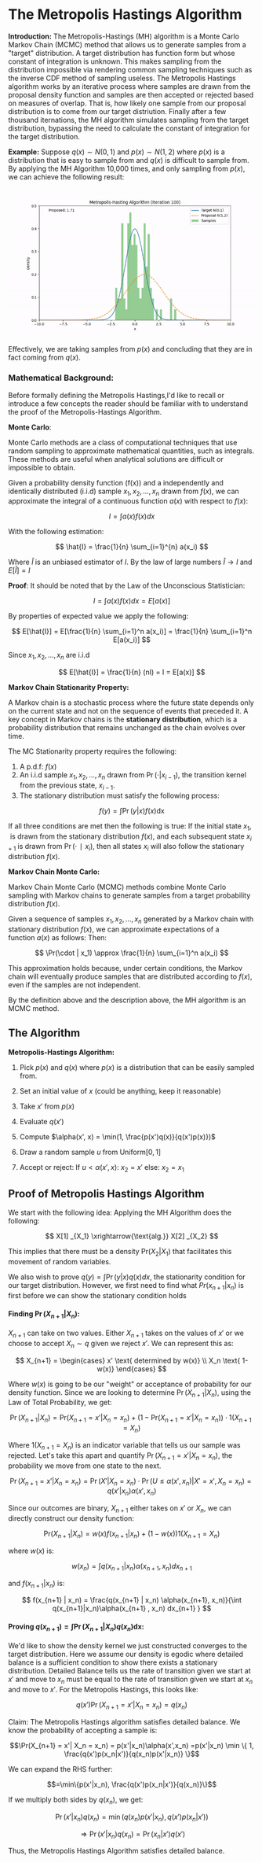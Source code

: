 
# The Metropolis Hastings Algorithm

**Introduction:**
The Metropolis-Hastings (MH) algorithm is a Monte Carlo Markov Chain (MCMC) method that allows us to generate samples from a "target" distribution. A target distribution has function form but whose constant of integration is unknown. This makes sampling from the distribution impossible via rendering common sampling techniques such as the inverse CDF method of sampling useless. The Metropolis Hastings algorithm works by an iterative process where samples are drawn from the proposal density function and samples are then accepted or rejected based on measures of overlap. That is, how likely one sample from our proposal distribution is to come from our target distriution. Finally after a few thousand iternations, the MH algorithm simulates sampling from the target distribution, bypassing the need to calculate the constant of integration for the target distribution. 

**Example:**
Suppose $q(x) \sim N(0,1)$ and $p(x) \sim N(1,2)$ where $p(x)$ is a distribution that is easy to sample from and $q(x)$ is difficult to sample from. By applying the MH Algorithm 10,000 times, and only sampling from $p(x)$, we can achieve the following result:

![Alt Text](Animations/metropolis_hastings-ezgif.com-video-to-gif-converter.gif)

Effectively, we are taking samples from $p(x)$ and concluding that they are in fact coming from $q(x)$.

### Mathematical Background:
Before formally defining the Metropolis Hastings,I'd like to recall or introduce a few concepts the reader should be familiar with to understand the proof of the Metropolis-Hastings Algorithm.


**Monte Carlo**:

Monte Carlo methods are a class of computational techniques that use random sampling to approximate mathematical quantities, such as integrals. These methods are useful when analytical solutions are difficult or impossible to obtain.

Given a probability density function \(f(x)\) and a independently and identically distributed (i.i.d) sample $x_1, x_2, ..., x_n$ drawn from $f(x)$, we can approximate the integral of a continuous function $a(x)$ with respect to $f(x)$:

$$
I = \int a(x)f(x)dx
$$

With the following estimation:

$$
\hat{I} = \frac{1}{n} \sum_{i=1}^{n} a(x_i)
$$


Where $\hat{I}$ is an unbiased estimator of $I$. By the law of large numbers $\hat{I} \rightarrow I$ and $E[\hat{I}] = I$

**Proof**:
It should be noted that by the Law of the Unconscious Statistician:

$$
I = \int a(x)f(x)dx = E[a(x)]
$$

By properties of expected value we apply the following:

$$
E[\hat{I}] = E[\frac{1}{n} \sum_{i=1}^n a(x_i)] = \frac{1}{n} \sum_{i=1}^n E[a(x_i)]
$$

Since $x_1, x_2, ..., x_n$ are i.i.d

$$
E[\hat{I}] = \frac{1}{n} (nI) = I = E[a(x)]
$$

**Markov Chain Stationarity Property:**

A Markov chain is a stochastic process where the future state depends only on the current state and not on the sequence of events that preceded it. A key concept in Markov chains is the **stationary distribution**, which is a probability distribution that remains unchanged as the chain evolves over time.

The MC Stationarity property requires the following:
1. A p.d.f: $f(x)$
2. An i.i.d sample $x_1, x_2, ..., x_n$ drawn from $\Pr(\cdot | x_{i-1})$, the transition kernel from the previous state, $x_{i-1}$.
3. The stationary distribution must satisfy the following process: 

$$
f(y) = \int \Pr(y | x) f(x) \text{dx}
$$

If all three conditions are met then the following is true:
If the initial state $`x_1`$,​ is drawn from the stationary distribution $`f(x)`$, and each subsequent state $`x_{i+1}`$ is drawn from $`\Pr⁡(⋅∣x_i)`$, then all states $`x_i`$ will also follow the stationary distribution $`f(x)`$. 

**Markov Chain Monte Carlo:**

Markov Chain Monte Carlo (MCMC) methods combine Monte Carlo sampling with Markov chains to generate samples from a target probability distribution $`f(x)`$.

Given a sequence of samples $x_1,x_2,…,x_n$​ generated by a Markov chain with stationary distribution $`f(x)`$, we can approximate expectations of a function $`a(x)`$ as follows:
Then:

$$
\Pr(\cdot | x_1) \approx \frac{1}{n} \sum_{i=1}^n a(x_i)
$$

This approximation holds because, under certain conditions, the Markov chain will eventually produce samples that are distributed according to $`f(x)`$, even if the samples are not independent.

By the definition above and the description above, the MH algorithm is an MCMC method.


## The Algorithm
**Metropolis-Hastings Algorithm:**
1. Pick $p(x)$ and $q(x)$ where $p(x)$ is a distribution that can be easily sampled from.
2. Set an initial value of $x$ (could be anything, keep it reasonable)
3. Take $x'$ from $p(x)$
4. Evaluate $q(x')$
5. Compute 
$\alpha(x', x) = \min(1, \frac{p(x')q(x)}{q(x')p(x)})$

6. Draw a random sample $u$ from $\text{Uniform}[0,1]$
7. Accept or reject: 
   If $u < \alpha(x',x)$:
	$x_2 = x'$
	else:
		$x_2 = x_1$

## Proof of Metropolis Hastings Algorithm
We start with the following idea:
Applying the MH Algorithm does the following:

$$
X[1] _{X_1} \xrightarrow{\text{alg.}} X[2] _{X_2}
$$

This implies that there must be a density $\text{Pr}(X_2 | X_1)$ that facilitates this movement of random variables.


We also wish to prove $q(y) = \int \Pr(y | x) q(x) dx$, the stationarity condition for our target distribution.
However, we first need to find what $Pr(x_{n+1} | x_n)$ is first before we can show the stationary condition holds

#### Finding $\Pr(X_{n+1} | X_n)$:
$X_{n+1}$ can take on two values. Either $X_{n+1}$ takes on the values of $x'$ or we choose to accept $X_n \sim q$ given we reject $x'$. 
We can represent this as:

$$
X_{n+1} = \begin{cases}
x' \text{ determined by w(x)} \\
X_n \text{ 1- w(x)}
\end{cases}
$$

Where $w(x)$ is going to be our "weight" or acceptance of probability for our density function.
Since we are looking to determine $\Pr(X_{n+1} | X_n)$, using the Law of Total Probability, we get:

$$
\Pr(X_{n+1} | X_n) = \text{Pr}(X_{n+1} = x' | X_{n} = x_{n} ) + (1- \text{Pr}(X_{n+1} = x' | X_{n} = x_{n} )) \cdot 1(X_{n+1} = X_n)
$$

Where $1(X_{n+1} = X_n)$ is an indicator variable that tells us our sample was rejected. Let's take this apart and quantify $\Pr(X_{n+1} = x' | X_{n} = x_n)$, the probability we move from one state to the next.

$$
\Pr(X_{n+1} = x' | X_{n} = x_n) = \Pr(X' | X_n = x_n) \cdot \Pr(U \leq \alpha(x', x_n) | X' = x', X_n =x_n) =q(x' | x_n) \alpha(x', x_n) 
$$

Since our outcomes are binary, $X_{n+1}$ either takes on $x'$ or $X_n$, we can directly construct our density function:

$$
\text{Pr}(X_{n+1} | X_{n}) = w(x)f(x_{n+1} | x_n) + (1-w(x))1(X_{n+1} = X_n)
$$

where $w(x)$ is:

$$
w(x_n) = \int q(x_{n+1} | x_n) \alpha(x_{n+1}, x_n)dx_{n+1}
$$

and $f(x_{n+1} | x_n)$ is:

$$
f(x_{n+1} | x_n) = \frac{q(x_{n+1} | x_n) \alpha(x_{n+1}, x_n)}{\int q(x_{n+1}|x_n)\alpha(x_{n+1} , x_n) dx_{n+1}
}
$$

#### Proving $q(x_{n+1}) = \int \Pr(X_{n+1} | X_n)q(x_n)\text{dx}$:
We'd like to show the density kernel we just constructed converges to the target distribution. Here we assume our density is egodic where detailed balance is a sufficient condition to show there exists a stationary distribution.
Detailed Balance tells us the rate of transition given we start at $x'$ and move to $x_n$ must be equal to the rate of transition given we start at $x_n$ and move to $x'$. For the Metropolis Hastings, this looks like:

$$q(x')\Pr(X_{n+1} = x'| X_n = x_n) = q(x_n)$$


Claim: The Metropolis Hastings algorithm satisfies detailed balance.
We know the probability of accepting a sample is:

$$\Pr(X_{n+1} = x'| X_n = x_n) = p(x'|x_n)\alpha(x',x_n) =p(x'|x_n) \min \{ 1, \frac{q(x')p(x_n|x')}{q(x_n)p(x'|x_n)} \}$$

We can expand the RHS further:

$$=\min\{p(x'|x_n), \frac{q(x')p(x_n|x')}{q(x_n)}\}$$

If we multiply both sides by $q(x_n)$, we get:

$$\Pr(x'|x_n)q(x_n)= \min ( q(x_n)p(x'|x_n),q(x')p(x_n|x'))$$

$$\Rightarrow \Pr(x'|x_n)q(x_n) = \Pr(x_n|x')q(x')$$

Thus, the Metropolis Hastings Algorithm satisfies detailed balance.

